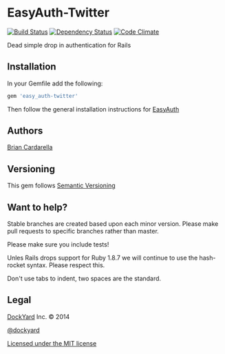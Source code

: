 # EasyAuth-Twitter #

[![Build Status](https://secure.travis-ci.org/dockyard/easy_auth-twitter.png?branch=master)](http://travis-ci.org/dockyard/easy_auth-twitter)
[![Dependency Status](https://gemnasium.com/dockyard/easy_auth-twitter.png?travis)](https://gemnasium.com/dockyard/easy_auth-twitter)
[![Code Climate](https://codeclimate.com/badge.png)](https://codeclimate.com/github/dockyard/easy_auth-twitter)

Dead simple drop in authentication for Rails

## Installation ##

In your Gemfile add the following:

```ruby
gem 'easy_auth-twitter'
```

Then follow the general installation instructions for
[EasyAuth](https://github.com/dockyard/easy_auth#installation)

## Authors ##

[Brian Cardarella](http://twitter.com/bcardarella)

## Versioning ##

This gem follows [Semantic Versioning](http://semver.org)

## Want to help? ##

Stable branches are created based upon each minor version. Please make
pull requests to specific branches rather than master.

Please make sure you include tests!

Unles Rails drops support for Ruby 1.8.7 we will continue to use the
hash-rocket syntax. Please respect this.

Don't use tabs to indent, two spaces are the standard.

## Legal ##

[DockYard](http://dockyard.com) Inc. &copy; 2014

[@dockyard](http://twitter.com/dockyard)

[Licensed under the MIT license](http://www.opensource.org/licenses/mit-license.php)
